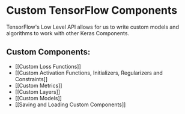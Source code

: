 # Custom TensorFlow Components
TensorFlow's Low Level API allows for us to write custom models and algorithms to work with other Keras Components.

## Custom Components:
- [[Custom Loss Functions]]
- [[Custom Activation Functions, Initializers, Regularizers and Constraints]]
- [[Custom Metrics]]
- [[Custom Layers]]
- [[Custom Models]]
- [[Saving and Loading Custom Components]]